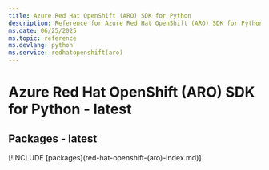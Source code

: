 ```yaml
---
title: Azure Red Hat OpenShift (ARO) SDK for Python
description: Reference for Azure Red Hat OpenShift (ARO) SDK for Python
ms.date: 06/25/2025
ms.topic: reference
ms.devlang: python
ms.service: redhatopenshift(aro)
---
```

# Azure Red Hat OpenShift (ARO) SDK for Python - latest
## Packages - latest
[!INCLUDE [packages](red-hat-openshift-(aro\)-index.md)]